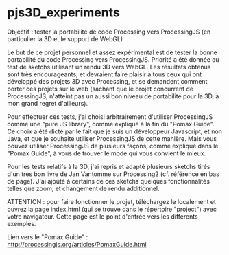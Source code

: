 # pjs3D_experiments
Objectif : tester la portabilité de code Processing vers ProcessingJS (en particulier la 3D et le support de WebGL)

Le but de ce projet personnel et assez expérimental est de tester la bonne portabilité du code Processing vers ProcessingJS.
Priorité a été donnée au test de sketchs utilisant un rendu 3D vers WebGL. Les résultats obtenus sont très encourageants, et devraient faire plaisir à tous ceux qui ont développé des projets 3D avec Processing, et se demandent comment porter ces projets sur le web (sachant que le projet concurrent de ProcessingJS, n'atteint pas un aussi bon niveau de portabilité pour la 3D, à mon grand regret d'ailleurs).

Pour effectuer ces tests, j'ai choisi arbitrairement d'utiliser ProcessingJS comme une "pure JS library", comme expliqué à la fin du "Pomax Guide". Ce choix a été dicté par le fait que je suis un développeur Javascript, et non Java, et que je souhaite utiliser ProcessingJS de cette manière. Mais vous pouvez utiliser ProcessingJS de plusieurs façons, comme expliqué dans le "Pomax Guide", à vous de trouver le mode qui vous convient le mieux.

Pour les tests relatifs à la 3D, j'ai repris et adapté plusieurs sketchs tirés d'un très bon livre de Jan Vantomme sur Processing2 (cf. référence en bas de page). J'ai ajouté à certains de ces sketchs quelques fonctionnalités telles que zoom, et changement de rendu additionnel.

ATTENTION : pour faire fonctionner le projet, téléchargez le localement et ouvrez la page index.html (qui se trouve dans le répertoire "project") avec votre navigateur. Cette page est le point d'entrée vers les différents exemples.

Lien vers le "Pomax Guide" :
http://processingjs.org/articles/PomaxGuide.html
